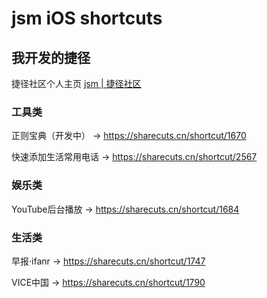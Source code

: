 # jsm iOS shortcuts
## 我开发的捷径
捷径社区个人主页
[jsm | 捷径社区](https://sharecuts.cn/user/D8lqk24zMd)
 
### 工具类
正则宝典（开发中）
-> https://sharecuts.cn/shortcut/1670 

快速添加生活常用电话
-> https://sharecuts.cn/shortcut/2567

### 娱乐类
YouTube后台播放
-> https://sharecuts.cn/shortcut/1684

### 生活类
早报·ifanr
-> https://sharecuts.cn/shortcut/1747

VICE中国
-> https://sharecuts.cn/shortcut/1790
